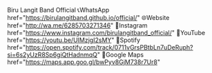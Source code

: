 Biru Langit Band Official
📞WhatsApp     href="https://birulangitband.github.io/official/"
🌐Website      href="http://wa.me/6285703271346"
📸Instagram    href="https://www.instagram.com/birulangitband_official/"
🎥YouTube      href="https://youtu.be/UIMzjgI2sMY"
🎵Spotify      href="https://open.spotify.com/track/0711vGrsPBtbLn7uDeRuph?si=6s2yUzR8Sp6giQtHadnmqQ"
📍Google Maps  href="https://maps.app.goo.gl/bwPyv8GjM738r7Ur8"

